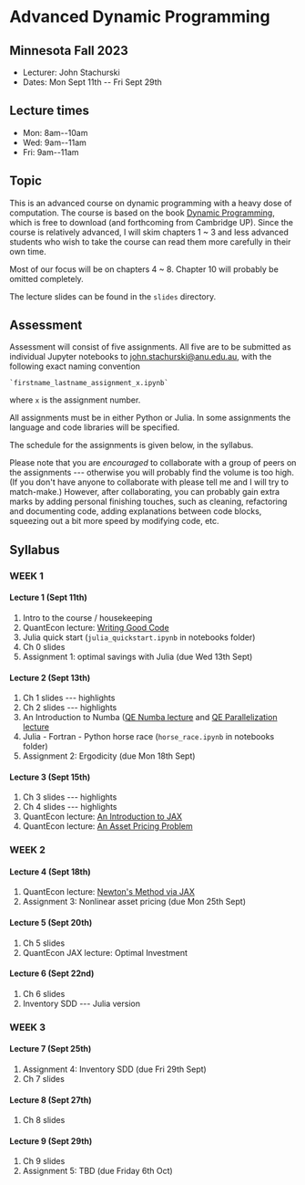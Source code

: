# Advanced Dynamic Programming 

## Minnesota Fall 2023

* Lecturer: John Stachurski
* Dates: Mon Sept 11th -- Fri Sept 29th 


## Lecture times

* Mon: 8am--10am
* Wed: 9am--11am
* Fri: 9am--11am


## Topic

This is an advanced course on dynamic programming with a heavy dose of
computation.  The course is based on the book [Dynamic Programming](https://dp.quantecon.org/), which is free to download (and
forthcoming from Cambridge UP). Since the course is relatively advanced, I will
skim chapters 1 ~ 3 and less advanced students who wish to take the
course can read them more carefully in their own time.

Most of our focus will be on chapters 4 ~ 8.  Chapter 10 will probably be
omitted completely.

The lecture slides can be found in the `slides` directory.




## Assessment

Assessment will consist of five assignments.  All five are to be submitted as
individual Jupyter notebooks to <john.stachurski@anu.edu.au>, with the following exact naming
convention

    `firstname_lastname_assignment_x.ipynb`

where `x` is the assignment number.

All assignments must be in either Python or Julia.  In some assignments the
language and code libraries will be specified.

The schedule for the assignments is given below, in the syllabus.

Please note that you are *encouraged* to collaborate with a group of peers on
the assignments --- otherwise you will probably find the volume is too high. (If
you don't have anyone to collaborate with please tell me and I will try to
match-make.) However, after collaborating, you can probably gain extra marks by
adding personal finishing touches, such as cleaning, refactoring and documenting
code, adding explanations between code blocks, squeezing out a bit more speed by
modifying code, etc.


## Syllabus

### WEEK 1  

#### Lecture 1 (Sept 11th)

1. Intro to the course / housekeeping
1. QuantEcon lecture: [Writing Good Code](https://python-programming.quantecon.org/writing_good_code.html)
1. Julia quick start  (`julia_quickstart.ipynb` in notebooks folder)
1. Ch 0 slides 
1. Assignment 1: optimal savings with Julia (due Wed 13th Sept)


#### Lecture 2 (Sept 13th)

1. Ch 1 slides --- highlights
1. Ch 2 slides --- highlights
1. An Introduction to Numba ([QE Numba lecture](https://python-programming.quantecon.org/numba.html) and [QE Parallelization lecture](https://python-programming.quantecon.org/parallelization.html)
1. Julia - Fortran - Python horse race (`horse_race.ipynb` in notebooks folder)
1. Assignment 2: Ergodicity  (due Mon 18th Sept)


#### Lecture 3 (Sept 15th)

1. Ch 3 slides --- highlights
1. Ch 4 slides --- highlights
1. QuantEcon lecture: [An Introduction to JAX](https://jax.quantecon.org/jax_intro.html)
1. QuantEcon lecture: [An Asset Pricing Problem](https://jax.quantecon.org/markov_asset.html)


###   WEEK 2  

#### Lecture 4 (Sept 18th)

1. QuantEcon lecture: [Newton's Method via JAX](https://jax.quantecon.org/newtons_method.html)
1. Assignment 3:  Nonlinear asset pricing (due Mon 25th Sept)


#### Lecture 5 (Sept 20th)

1. Ch 5 slides
1. QuantEcon JAX lecture:  Optimal Investment 


#### Lecture 6 (Sept 22nd)

1. Ch 6 slides
1. Inventory SDD --- Julia version


###   WEEK 3  

#### Lecture 7  (Sept 25th)

1. Assignment 4: Inventory SDD (due Fri 29th Sept)
1. Ch 7 slides

#### Lecture 8  (Sept 27th)

1. Ch 8 slides

#### Lecture 9  (Sept 29th)

1. Ch 9 slides
1. Assignment 5: TBD (due Friday 6th Oct)


